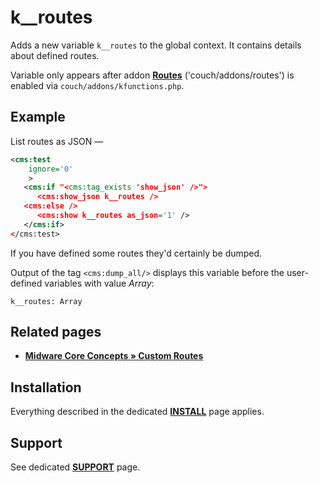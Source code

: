 # k__routes

Adds a new variable `k__routes` to the global context. It contains details about defined routes.

Variable only appears after addon [**Routes**](#related-pages) ('couch/addons/routes') is enabled via `couch/addons/kfunctions.php`.

## Example

List routes as JSON &mdash;

```xml
<cms:test
    ignore='0'
    >
   <cms:if "<cms:tag_exists 'show_json' />">
      <cms:show_json k__routes />
   <cms:else />
      <cms:show k__routes as_json='1' />
   </cms:if>
</cms:test>
```

If you have defined some routes they'd certainly be dumped.

Output of the tag `<cms:dump_all/>` displays this variable before the user-defined variables with value *Array*:

`k__routes: Array`

## Related pages

* [**Midware Core Concepts &raquo; Custom Routes**](https://github.com/trendoman/Midware/tree/main/concepts/Custom-Routes)

## Installation

Everything described in the dedicated [**INSTALL**](/INSTALL.md) page applies.

## Support

See dedicated [**SUPPORT**](/SUPPORT.md) page.
